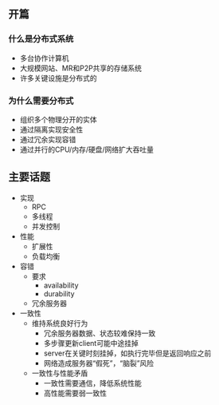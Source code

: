 ## 开篇

### 什么是分布式系统
- 多台协作计算机
- 大规模网站、MR和P2P共享的存储系统
- 许多关键设施是分布式的

### 为什么需要分布式
- 组织多个物理分开的实体
- 通过隔离实现安全性
- 通过冗余实现容错
- 通过并行的CPU/内存/硬盘/网络扩大吞吐量

## 主要话题
- 实现
  - RPC
  - 多线程
  - 并发控制
- 性能
  - 扩展性
  - 负载均衡
- 容错
  - 要求
    - availability
    - durability
  - 冗余服务器
- 一致性
  - 维持系统良好行为
    - 冗余服务器数据、状态较难保持一致
    - 多步骤更新client可能中途挂掉
    - server在关键时刻挂掉，如执行完毕但是返回响应之前
    - 网络造成服务器“假死”，“脑裂”风险
  - 一致性与性能矛盾
    - 一致性需要通信，降低系统性能
    - 高性能需要弱一致性
